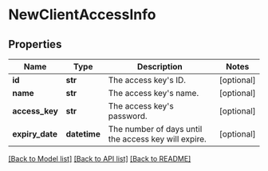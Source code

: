 # NewClientAccessInfo

## Properties
Name | Type | Description | Notes
------------ | ------------- | ------------- | -------------
**id** | **str** | The access key&#39;s ID. | [optional] 
**name** | **str** | The access key&#39;s name. | [optional] 
**access_key** | **str** | The access key&#39;s password. | [optional] 
**expiry_date** | **datetime** | The number of days until the access key will expire. | [optional] 

[[Back to Model list]](../README.md#documentation-for-models) [[Back to API list]](../README.md#documentation-for-api-endpoints) [[Back to README]](../README.md)


